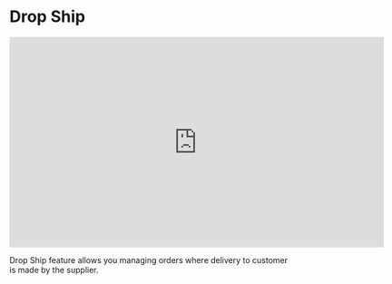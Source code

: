 # Drop Ship

<iframe width="660" height="371" src="https://www.youtube.com/embed/7nI3gYXo2wY" frameborder="0" allowfullscreen></iframe>



Drop Ship feature allows you managing orders where delivery to customer is made by the supplier.